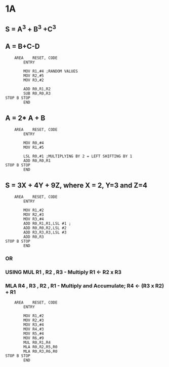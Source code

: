 # 1A

## S = A<sup>3</sup> + B<sup>3</sup> +C<sup>3</sup> 
## A = B+C-D

```ASSEMBLY
	AREA	RESET, CODE
		ENTRY
		
		MOV R1,#4 ;RANDOM VALUES
		MOV R2,#5
		MOV R3,#2
		
		ADD R0,R1,R2
		SUB R0,R0,R3
STOP B STOP
		END
```


## A = 2* A + B

```ASSEMBLY
	AREA	RESET, CODE
		ENTRY
		
		MOV R0,#4
		MOV R1,#5
		
		LSL R0,#1 ;MULTIPLYING BY 2 = LEFT SHIFTING BY 1
		ADD R0,R0,R1
STOP B STOP
		END
```


## S = 3X + 4Y + 9Z, where X = 2, Y=3 and Z=4

```ASSEMBLY
	AREA	RESET, CODE
		ENTRY
		
		MOV R1,#2
		MOV R2,#3
		MOV R3,#4
		ADD R0,R1,R1,LSL #1 ; 
		ADD R0,R0,R2,LSL #2
		ADD R3,R3,R3,LSL #3 
		ADD R0,R3
STOP B STOP
		END
```
### OR
### USING MUL R1 , R2 , R3 - Multiply R1 <- R2 x R3
### MLA R4 , R3 , R2 , R1 - Multiply and Accumulate; R4 <- (R3 x R2) + R1

```ASSEMBLY
	AREA	RESET, CODE
		ENTRY
		
		MOV R1,#2
		MOV R2,#3
		MOV R3,#4
		MOV R4,#3
		MOV R5,#4
		MOV R6,#9
		MUL R0,R1,R4 
		MLA R0,R2,R5,R0
		MLA R0,R3,R6,R0
STOP B STOP
		END
```
